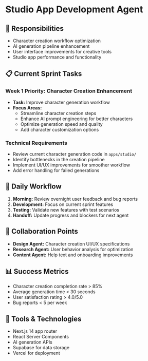# Studio App Development Agent

## 🎯 **Responsibilities**
- Character creation workflow optimization
- AI generation pipeline enhancement
- User interface improvements for creative tools
- Studio app performance and functionality

## 📋 **Current Sprint Tasks**

### Week 1 Priority: Character Creation Enhancement
- **Task:** Improve character generation workflow
- **Focus Areas:**
  - Streamline character creation steps
  - Enhance AI prompt engineering for better characters
  - Optimize generation speed and quality
  - Add character customization options

### Technical Requirements
- Review current character generation code in `apps/studio/`
- Identify bottlenecks in the creation pipeline
- Implement UI/UX improvements for smoother workflow
- Add error handling for failed generations

## 🔄 **Daily Workflow**
1. **Morning:** Review overnight user feedback and bug reports
2. **Development:** Focus on current sprint features
3. **Testing:** Validate new features with test scenarios
4. **Handoff:** Update progress and blockers for next agent

## 🤝 **Collaboration Points**
- **Design Agent:** Character creation UI/UX specifications
- **Research Agent:** User behavior analysis for optimization
- **Content Agent:** Help text and onboarding improvements

## 📊 **Success Metrics**
- Character creation completion rate > 85%
- Average generation time < 30 seconds
- User satisfaction rating > 4.0/5.0
- Bug reports < 5 per week

## 🔧 **Tools & Technologies**
- Next.js 14 app router
- React Server Components
- AI generation APIs
- Supabase for data storage
- Vercel for deployment